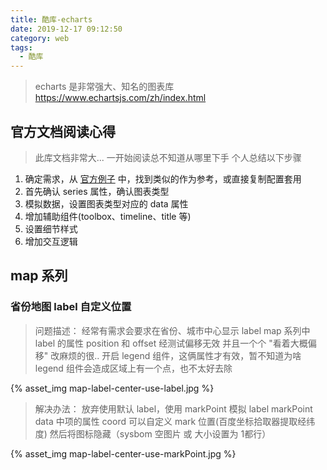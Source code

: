 ```yaml
---
title: 酷库-echarts
date: 2019-12-17 09:12:50
category: web
tags:
  - 酷库
---
```


> echarts 是非常强大、知名的图表库
> https://www.echartsjs.com/zh/index.html

## 官方文档阅读心得
> 此库文档非常大...
> 一开始阅读总不知道从哪里下手
> 个人总结以下步骤

1. 确定需求，从 [官方例子](https://www.echartsjs.com/examples/zh/index.html) 中，找到类似的作为参考，或直接复制配置套用
2. 首先确认 series 属性，确认图表类型
3. 模拟数据，设置图表类型对应的 data 属性
4. 增加辅助组件(toolbox、timeline、title 等)
5. 设置细节样式
6. 增加交互逻辑

## map 系列

### 省份地图 label 自定义位置
> 问题描述：
> 经常有需求会要求在省份、城市中心显示 label
> map 系列中 label 的属性 position 和 offset 经测试偏移无效
> 并且一个个 "看着大概偏移" 改麻烦的很..
> 开启 legend 组件，这俩属性才有效，暂不知道为啥
> legend 组件会造成区域上有一个点，也不太好去除

{% asset_img map-label-center-use-label.jpg %}

> 解决办法：
> 放弃使用默认 label，使用 markPoint 模拟 label
> markPoint data 中项的属性 coord 可以自定义 mark 位置(百度坐标拾取器提取经纬度)
> 然后将图标隐藏（sysbom 空图片 或 大小设置为 1都行）

{% asset_img map-label-center-use-markPoint.jpg %}

